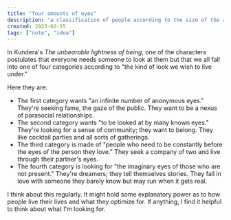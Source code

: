 ```yaml
---
title: "four amounts of eyes"
description: "a classification of people according to the size of the audience they need in their life"
created: 2023-02-25
tags: ["note", "idea"]
---
```


In Kundera's _The unbearable lightness of being_, one of the characters postulates that everyone needs someone to look at them but that we all fall into one of four categories according to "the kind of look we wish to live under."

Here they are:

- The first category wants "an infinite number of anonymous eyes." They're seeking fame, the gaze of the public. They want to be a nexus of parasocial relationships.
- The second category wants "to be looked at by many known eyes." They're looking for a sense of community; they want to belong. They like cocktail parties and all sorts of gatherings.
- The third category is made of "people who need to be constantly before the eyes of the person they love." They seek a company of two and live through their partner's eyes.
- The fourth category is looking for "the imaginary eyes of those who are not present." They're dreamers; they tell themselves stories. They fall in love with someone they barely know but may run when it gets real.

I think about this regularly. It might hold some explanatory power as to how people live their lives and what they optimize for. If anything, I find it helpful to think about what I'm looking for.
